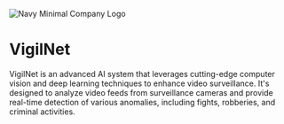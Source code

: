![Navy Minimal Company Logo](https://github.com/ayyoubjai/VigilNet/assets/58954552/2d45e707-f872-44bd-8c8b-13fb996135f6)

# VigilNet
VigilNet is an advanced AI system that leverages cutting-edge computer vision and deep learning techniques to enhance video surveillance. It's designed to analyze video feeds from surveillance cameras and provide real-time detection of various anomalies, including fights, robberies, and criminal activities.

